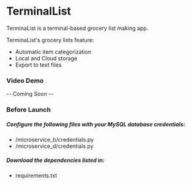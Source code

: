 # TerminalList
TerminaList is a terminal-based grocery list making app.

TerminaList's grocery lists feature:
* Automatic item categorization
* Local and Cloud storage
* Export to text files

### Video Demo
-- Coming Soon --

### Before Launch
##### Configure the following files with your MySQL database credentials:
* /microservice_b/credentials.py
* /microservice_d/credentials.py 
##### Download the dependencies listed in:
* requirements.txt
